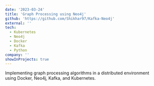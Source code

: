 ```yaml
---
date: '2023-03-24'
title: 'Graph Processing using Neo4j'
github: 'https://github.com/Shikhar97/Kafka-Neo4j'
external: ''
tech:
  - Kubernetes
  - Neo4j
  - Docker
  - Kafka
  - Python
company: ''
showInProjects: true
---
```


Implementing graph processing algorithms in a distributed environment using Docker, Neo4j, Kafka, and Kubernetes.